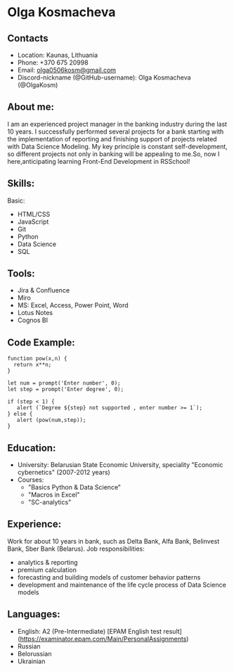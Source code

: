 # Olga Kosmacheva

## Contacts

- Location: Kaunas, Lithuania
- Phone: +370 675 20998
- Email: olga0506kosm@gmail.com
- Discord-nickname (@GitHub-username): Olga Kosmacheva (@OlgaKosm)

## About me:

I am an experienced project manager in the banking industry during the last 10 years. I successfully performed several projects for a bank starting with the implementation of reporting and finishing support of projects related with Data Science Modeling. My key principle is constant self-development, so different projects not only in banking will be appealing to me.So, now I here,anticipating learning Front-End Development in RSSchool!

## Skills:

Basic:
- HTML/CSS
- JavaScript
- Git 
- Python
- Data Science
- SQL

## Tools:
- Jira & Confluence
- Miro
- MS: Excel, Access, Power Point, Word 
- Lotus Notes
- Cognos BI

## Code Example:
```
function pow(x,n) {
  return x**n;
}

let num = prompt('Enter number', 0);
let step = prompt('Enter degree', 0);

if (step < 1) {
   alert (`Degree ${step} not supported , enter number >= 1`);
} else {
   alert (pow(num,step));
}
```

## Education:

- University: Belarusian State Economic University, speciality "Economic cybernetics" (2007-2012 years)
- Courses: 
    + "Basics Python & Data Science" 
    + "Macros in Excel"
    + "SC-analytics"

## Experience:

Work for about 10 years in bank, such as Delta Bank, Alfa Bank, Belinvest Bank, Sber Bank (Belarus). Job responsibilities:
- analytics & reporting
- premium calculation
- forecasting and building models of customer behavior patterns
- development and maintenance of the life cycle process of Data Science models

## Languages:

- English: A2 (Pre-Intermediate) [EPAM English test result] (https://examinator.epam.com/Main/PersonalAssignments)
- Russian
- Belorussian
- Ukrainian
   

   



